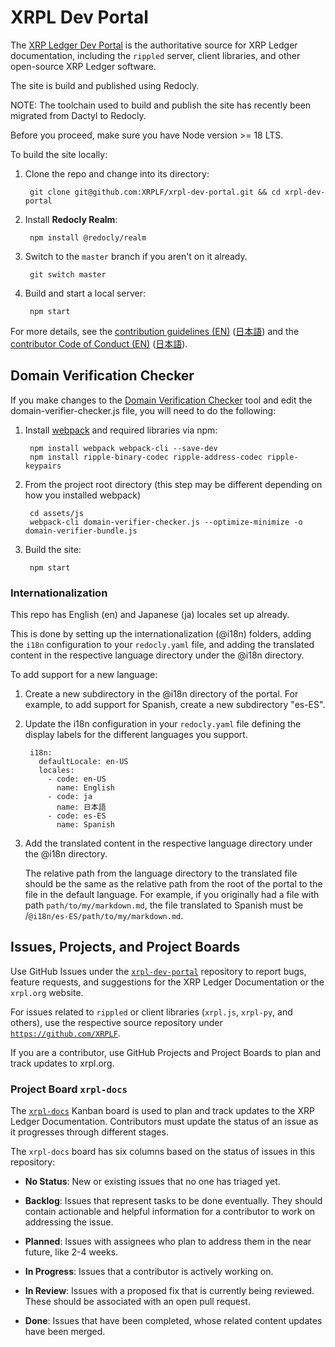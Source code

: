 # XRPL Dev Portal

The [XRP Ledger Dev Portal](https://xrpl.org) is the authoritative source for XRP Ledger documentation, including the `rippled` server, client libraries, and other open-source XRP Ledger software.

The site is build and published using Redocly. 

NOTE: The toolchain used to build and publish the site has recently been migrated from Dactyl to Redocly. 

Before you proceed, make sure you have Node version >= 18 LTS.

To build the site locally:

1. Clone the repo and change into its directory:

        git clone git@github.com:XRPLF/xrpl-dev-portal.git && cd xrpl-dev-portal

2. Install **Redocly Realm**:

        npm install @redocly/realm

3. Switch to the `master` branch if you aren't on it already.
      
        git switch master

4. Build and start a local server:

        npm start

For more details, see the [contribution guidelines (EN)](CONTRIBUTING.md) ([日本語](CONTRIBUTING.ja.md)) and the [contributor Code of Conduct (EN)](CODE_OF_CONDUCT.md) ([日本語](CODE_OF_CONDUCT.ja.md)).

## Domain Verification Checker

If you make changes to the [Domain Verification Checker](https://xrpl.org/validator-domain-verifier.html) tool and edit the domain-verifier-checker.js file, you will need to do the following:

1. Install [webpack](https://webpack.js.org/) and required libraries via npm:

        npm install webpack webpack-cli --save-dev
        npm install ripple-binary-codec ripple-address-codec ripple-keypairs

2. From the project root directory (this step may be different depending on how you installed webpack)

        cd assets/js
        webpack-cli domain-verifier-checker.js --optimize-minimize -o domain-verifier-bundle.js

3. Build the site:

        npm start


### Internationalization 

This repo has English (en) and Japanese (ja) locales set up already. 

This is done by setting up the internationalization (@i18n) folders, adding the `i18n` configuration to your `redocly.yaml` file, and adding the translated content in the respective language directory under the @i18n directory.

To add support for a new language:

1. Create a new subdirectory in the @i18n directory of the portal. For example, to add support for Spanish, create a new subdirectory "es-ES".

2. Update the i18n configuration in your `redocly.yaml` file defining the display labels for the different languages you support.

        i18n:
          defaultLocale: en-US
          locales:
            - code: en-US
              name: English
            - code: ja
              name: 日本語
            - code: es-ES
              name: Spanish

3. Add the translated content in the respective language directory under the @i18n directory. 

    The relative path from the language directory to the translated file should be the same as the relative path from the root of the portal to the file in the default language. For example, if you originally had a file with path `path/to/my/markdown.md`, the file translated to Spanish must be /`@i18n/es-ES/path/to/my/markdown.md`.

## Issues, Projects, and Project Boards

Use GitHub Issues under the [`xrpl-dev-portal`](https://github.com/XRPLF/xrpl-dev-portal) repository to report bugs, feature requests, and suggestions for the XRP Ledger Documentation or the `xrpl.org` website. 

For issues related to `rippled` or client libraries (`xrpl.js`, `xrpl-py`, and others), use the respective source repository under [`https://github.com/XRPLF`](https://github.com/XRPLF).

If you are a contributor, use GitHub Projects and Project Boards to plan and track updates to xrpl.org. 

### Project Board `xrpl-docs`

The [`xrpl-docs`](https://github.com/orgs/XRPLF/projects/4) Kanban board is used to plan and track updates to the XRP Ledger Documentation. Contributors must update the status of an issue as it progresses through different stages.

The `xrpl-docs` board has six columns based on the status of issues in this repository:

* **No Status**: New or existing issues that no one has triaged yet.

* **Backlog**: Issues that represent tasks to be done eventually. They should contain actionable and helpful information for a contributor to work on addressing the issue.

* **Planned**: Issues with assignees who plan to address them in the near future, like 2-4 weeks.

* **In Progress**: Issues that a contributor is actively working on.

* **In Review**: Issues with a proposed fix that is currently being reviewed. These should be associated with an open pull request.

* **Done**: Issues that have been completed, whose related content updates have been merged.

